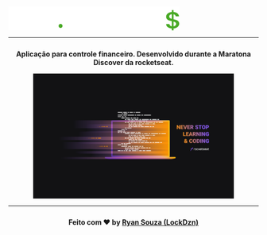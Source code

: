  <img align="center" src=".github/logo.svg" />

---

<p style="font-weight: bold; text-align: center; margin-top: 1.5rem;">
    Aplicação para controle financeiro. Desenvolvido durante a Maratona Discover da rocketseat.
</p>

<div style="display: flex; align-items: center; justify-content: center;">
    <img  style="width: 80%" src=".github/1400x900.png" />
</div>

---

<p style="font-weight: bold; text-align: center; margin-top: 1.5rem;">
Feito com ♥ by <a href="https://lockdzn.github.io/">Ryan Souza (LockDzn)</a>
</p>